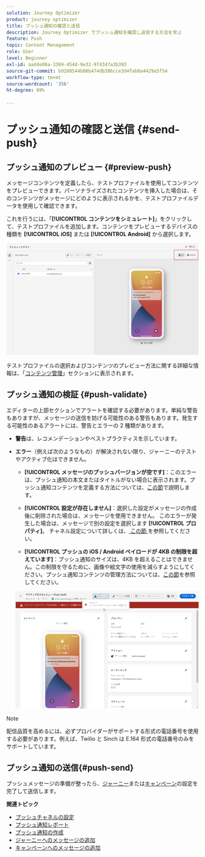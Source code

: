 ```yaml
---
solution: Journey Optimizer
product: journey optimizer
title: プッシュ通知の確認と送信
description: Journey Optimizer でプッシュ通知を確認し送信する方法を学ぶ
feature: Push
topic: Content Management
role: User
level: Beginner
exl-id: aad4e08a-3369-454d-9e32-974347a3b393
source-git-commit: b9208544b08b474db386cce3d4fab0a4429a5f54
workflow-type: tm+mt
source-wordcount: '356'
ht-degree: 89%

---
```


# プッシュ通知の確認と送信 {#send-push}

## プッシュ通知のプレビュー {#preview-push}

メッセージコンテンツを定義したら、テストプロファイルを使用してコンテンツをプレビューできます。パーソナライズされたコンテンツを挿入した場合は、そのコンテンツがメッセージにどのように表示されるかを、テストプロファイルデータを使用して確認できます。

これを行うには、「**[!UICONTROL コンテンツをシミュレート]**」をクリックして、テストプロファイルを追加します。コンテンツをプレビューするデバイスの種類を **[!UICONTROL iOS]** または **[!UICONTROL Android]** から選択します。

![](assets/push_preview_3.png)

テストプロファイルの選択およびコンテンツのプレビュー方法に関する詳細な情報は、「[コンテンツ管理](../content-management/preview-test.md)」セクションに表示されます。

## プッシュ通知の検証 {#push-validate}

エディターの上部セクションでアラートを確認する必要があります。単純な警告もありますが、メッセージの送信を妨げる可能性のある警告もあります。発生する可能性のあるアラートには、警告とエラーの 2 種類があります。

* **警告**&#x200B;は、レコメンデーションやベストプラクティスを示しています。

* **エラー**（例えば次のようなもの）が解決されない限り、ジャーニーのテストやアクティブ化はできません。

   * **[!UICONTROL メッセージのプッシュバージョンが空です]**：このエラーは、プッシュ通知の本文またはタイトルがない場合に表示されます。プッシュ通知コンテンツを定義する方法については、[この節](create-push.md)で説明します。

   * **[!UICONTROL 設定が存在しません]**：選択した設定がメッセージの作成後に削除された場合は、メッセージを使用できません。 このエラーが発生した場合は、メッセージで別の設定を選択します **[!UICONTROL プロパティ]**。 チャネル設定について詳しくは、[ この節 ](../configuration/channel-surfaces.md) を参照してください。

   * **[!UICONTROL プッシュの iOS / Android ペイロードが 4KB の制限を超えています]**：プッシュ通知のサイズは、4KB を超えることはできません。この制限を守るために、画像や絵文字の使用を減らすようにしてください。プッシュ通知コンテンツの管理方法については、[この節](../push/create-push.md)を参照してください。

  ![](assets/push_alert.png)


>[!NOTE]
>
> 配信品質を高めるには、必ずプロバイダーがサポートする形式の電話番号を使用する必要があります。例えば、Twilio と Sinch は E.164 形式の電話番号のみをサポートしています。

## プッシュ通知の送信{#push-send}

プッシュメッセージの準備が整ったら、[ジャーニー](../building-journeys/journey-gs.md)または[キャンペーン](../campaigns/create-campaign.md)の設定を完了して送信します。

**関連トピック**

* [プッシュチャネルの設定](push-configuration.md)
* [プッシュ通知レポート](../reports/journey-global-report.md#push-global)
* [プッシュ通知の作成](create-push.md)
* [ジャーニーへのメッセージの追加](../building-journeys/journeys-message.md)
* [キャンペーンへのメッセージの追加](../campaigns/create-campaign.md)

